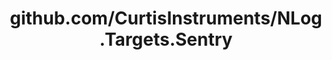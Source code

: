 ---
layout: post
title: github.com/CurtisInstruments/NLog.Targets.Sentry
categories: link
tags: [انگلیسی, گیت‌هاب, برنامه‌نویسی]
---